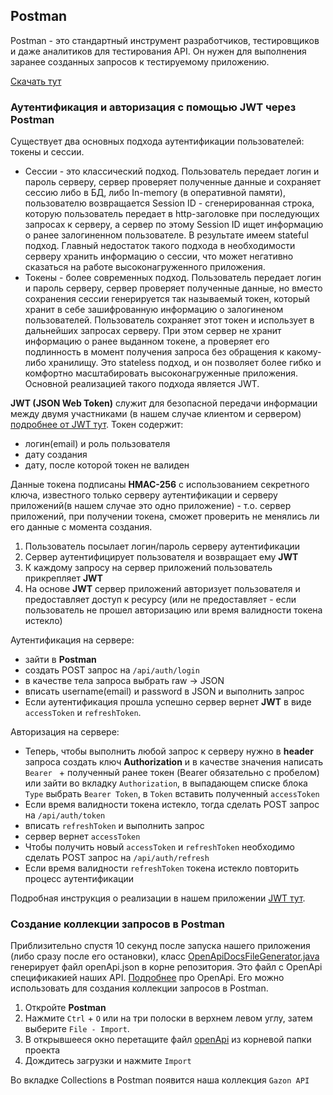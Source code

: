 ## Postman
Postman - это стандартный инструмент разработчиков, тестировщиков и даже аналитиков для тестирования API. Он нужен для выполнения заранее созданных запросов к тестируемому приложению. 

[Скачать тут](https://www.postman.com/downloads/)

### Аутентификация и авторизация с помощью JWT через Postman

Существует два основных подхода аутентификации пользователей: токены и сессии.
- Сессии - это классический подход. Пользователь передает логин и пароль серверу, сервер проверяет полученные данные и сохраняет сессию либо в БД, либо In-memory (в оперативной памяти), пользователю возвращается Session ID - сгенерированная строка, которую пользователь передает в http-заголовке при последующих запросах к серверу, а сервер по этому Session ID ищет информацию о ранее залогиненном пользователе. В результате имеем stateful подход. Главный недостаток такого подхода в необходимости серверу хранить информацию о сессии, что может негативно сказаться на работе высоконагруженного приложения.
- Токены - более современных подход. Пользователь передает логин и пароль серверу, сервер проверяет полученные данные, но вместо сохранения сессии генерируется так называемый токен, который хранит в себе зашифрованную информацию о залогиненом пользователей. Пользователь сохраняет этот токен и использует в дальнейших запросах серверу. При этом сервер не хранит информацию о ранее выданном токене, а проверяет его подлинность в момент получения запроса без обращения к какому-либо хранилищу. Это stateless подход, и он позволяет более гибко и комфортно масштабировать высоконагруженные приложения. Основной реализацией такого подхода является JWT.

**JWT (JSON Web Token)** служит для безопасной передачи информации между двумя участниками (в нашем случае клиентом и сервером) [подробнее от JWT тут](https://struchkov.dev/blog/what-is-jwt/). Токен содержит:
- логин(email) и роль пользователя
- дату создания
- дату, после которой токен не валиден

Данные токена подписаны **HMAC-256** с использованием секретного ключа, известного только серверу аутентификации и серверу приложений(в нашем случае это одно приложение) - т.о. сервер приложений, при получении токена, сможет проверить не менялись ли его данные с момента создания.
1) Пользователь посылает логин/пароль серверу аутентификации
2) Сервер аутентифицирует пользователя и возвращает ему **JWT**
3) К каждому запросу на сервер приложений пользователь прикрепляет **JWT**
4) На основе **JWT** сервер приложений авторизует пользователя и предоставляет доступ к ресурсу (или не предоставляет - если пользователь не прошел авторизацию или время валидности токена истекло)

Аутентификация на сервере:
- зайти в **Postman**
- создать POST запрос на ```/api/auth/login```
- в качестве тела запроса выбрать raw -> JSON
- вписать username(email) и password в JSON и выполнить запрос
- Если аутентификация прошла успешно сервер вернет **JWT** в виде ```accessToken``` и ```refreshToken```.

Авторизация на сервере:
- Теперь, чтобы выполнить любой запрос к серверу нужно в **header** запроса создать ключ **Authorization** и в качестве значения написать ```Bearer ``` + полученный ранее токен (Bearer обязательно с пробелом)
  или зайти во вкладку ```Authorization```, в выпадающем списке блока ```Type``` выбрать ```Bearer Token```, в ```Token``` вставить полученный ```accessToken```
- Если время валидности токена истекло, тогда сделать POST запрос на ```/api/auth/token```
- вписать ```refreshToken``` и выполнить запрос
- сервер вернет ```accessToken```
- Чтобы получить новый ```accessToken``` и ```refreshToken``` необходимо сделать POST запрос на ```/api/auth/refresh```
- Если время валидности ```refreshToken``` токена истекло повторить процесс аутентификации

Подробная инструкция о реализации в нашем приложении [JWT тут](https://struchkov.dev/blog/jwt-implementation-in-spring/).

### Создание коллекции запросов в Postman

Приблизительно спустя 10 секунд после запуска нашего приложения (либо сразу после его остановки), класс [OpenApiDocsFileGenerator.java](..%2Fgazon-service%2Fsrc%2Fmain%2Fjava%2Fcom%2Fgitlab%2Fconfig%2FOpenApiDocsFileGenerator.java) генерирует файл openApi.json в корне репозитория. Это файл с OpenApi спецификакией наших API. [Подробнее](./guide_swagger.md) про OpenApi. Его можно использовать для создания коллекции запросов в Postman.

1. Откройте **Postman**
2. Нажмите ```Ctrl``` + ```O``` или на три полоски в верхнем левом углу, затем выберите ```File - Import```.
3. В открывшееся окно перетащите файл [openApi](../openApi.json) из корневой папки проекта
4. Дождитесь загрузки и нажмите ```Import```

Во вкладке Collections в Postman появится наша коллекция  ```Gazon API```